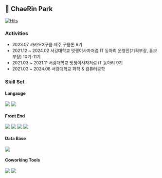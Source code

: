 ## 🐰 ChaeRin Park
[![Hits](https://hits.seeyoufarm.com/api/count/incr/badge.svg?url=https%3A%2F%2Fgithub.com%2Fchxxrin&count_bg=%23A8ABAC&title_bg=%23B4D6E3&icon=&icon_color=%23B4D6E3&title=chaeRin&edge_flat=false)](https://hits.seeyoufarm.com)

### Activities
- 2023.07 카카오X구름 제주 구름톤 6기
- 2021.12 ~ 2024.02 서강대학교 멋쟁이사자처럼 IT 동아리 운영진(기획부장, 홍보부장) 10기-11기
- 2021.03 ~ 2021.11 서강대학교 멋쟁이사자처럼 IT 동아리 9기
- 2021.03 ~ 2024.08 서강대학교 화학 & 컴퓨터공학


### Skill Set
#### Langauge
<img src="https://img.shields.io/badge/python-3776AB?style=for-the-badge&logo=python&logoColor=white"/> <img src="https://img.shields.io/badge/javascript-F7DF1E?style=for-the-badge&logo=javascript&logoColor=black"/>

#### Front End
<img src="https://img.shields.io/badge/html5-E34F26?style=for-the-badge&logo=html5&logoColor=white"/> <img src="https://img.shields.io/badge/css-1572B6?style=for-the-badge&logo=css3&logoColor=white"/> <img src="https://img.shields.io/badge/typescript-3178C6?style=for-the-badge&logo=typescript&logoColor=white"/> <img src="https://img.shields.io/badge/react.js-61DAFB?style=for-the-badge&logo=react&logoColor=black"/>

#### Data Base
<img src="https://img.shields.io/badge/mysql-4479A1?style=for-the-badge&logo=mysql&logoColor=white"/>

#### Coworking Tools
<img src="https://img.shields.io/badge/github-181717?style=for-the-badge&logo=github&logoColor=white"/> <img src="https://img.shields.io/badge/git-F05032?style=for-the-badge&logo=git&logoColor=white"/>
